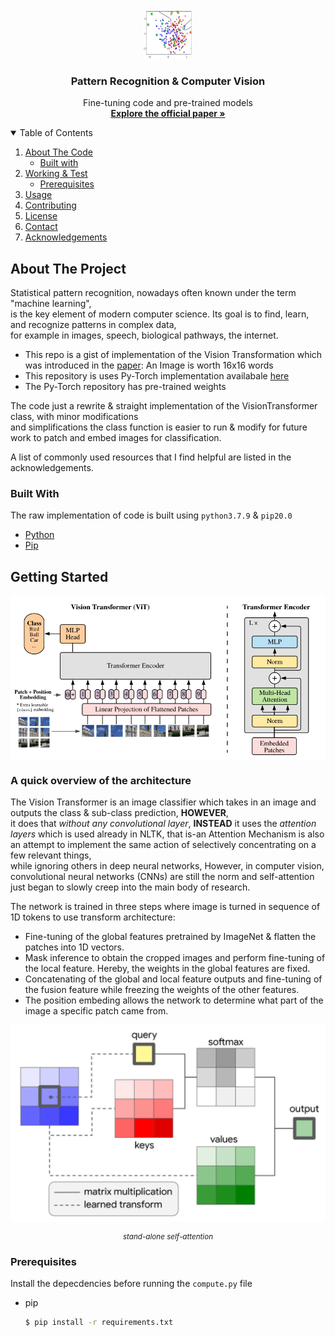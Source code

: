 <br />
<p align="center">
  <a href="#">
    <img src="images/StatisticalPatternRecognition.jpg" alt="Logo" width="80" height="80">
  </a>

  <h3 align="center">Pattern Recognition & Computer Vision</h3>
  <p align="center">
    Fine-tuning code and pre-trained models
    <br />
    <a href="https://arxiv.org/pdf/2010.11929.pdf"><strong>Explore the official paper »</strong></a>
  </p>
</p>



<!-- TABLE OF CONTENTS -->
<details open="open">
  <summary>Table of Contents</summary>
  <ol>
    <li>
      <a href="#about-the-project">About The Code</a>
      <ul>
        <li><a href="#built-with">Built with</a></li>
      </ul>
    </li>
    <li>
      <a href="#getting-started">Working & Test</a>
      <ul>
        <li><a href="#prerequisites">Prerequisites</a></li>
      </ul>
    </li>
    <li><a href="#usage">Usage</a></li>
    <li><a href="#contributing">Contributing</a></li>
    <li><a href="#license">License</a></li>
    <li><a href="#contact">Contact</a></li>
    <li><a href="#acknowledgements">Acknowledgements</a></li>
  </ol>
</details>



<!-- ABOUT THE PROJECT -->
## About The Project

Statistical pattern recognition, nowadays often known under the term "machine learning", <br />is the key element of modern computer science. Its goal is to find, learn, and recognize patterns in complex data, <br />for example in images, speech, biological pathways, the internet.

* This repo is a gist of implementation of the Vision Transformation which was introduced in the <a href="https://arxiv.org/pdf/2010.11929.pdf">paper</a>: An Image is worth 16x16 words
* This repository is uses Py-Torch implementation availabale <a href="https://github.com/rwightman/pytorch-image-models">here</a>
* The Py-Torch repository has pre-trained weights

The code just a rewrite & straight implementation of the VisionTransformer class, with minor modifications <br /> and simplifications the class function is easier to run & modify for future work to patch and embed images for classification.

A list of commonly used resources that I find helpful are listed in the acknowledgements.

### Built With

The raw implementation of code is built using `python3.7.9` & `pip20.0`
* [Python](https://www.python.org/downloads/release/python-379/)
* [Pip](https://pypi.org/project/pip/)


<!-- GETTING STARTED -->
## Getting Started
<div style="text-align:center"><img align="center" src="images/VT.jpg" alt="Logo"></div>


<h3>A quick overview of the architecture</h3>

<p>The Vision Transformer is an image classifier which takes in an image and outputs the class & sub-class prediction, <b>HOWEVER</b>, <br/>it does that <i>without any convolutional layer</i>, <b>INSTEAD</b> it uses the <i>attention layers</i> which is used already in NLTK, that is-an Attention Mechanism is also an attempt to implement the same action of selectively concentrating on a few relevant things, <br/> while ignoring others in deep neural networks, However, in computer vision, convolutional neural networks (CNNs) are still the norm and self-attention just began to slowly creep into the main body of research.</p>

The network is trained in three steps where image is turned in sequence of 1D tokens to use transform architecture:
* Fine-tuning of the global features pretrained by ImageNet & flatten the patches into 1D vectors.
* Mask inference to obtain the cropped images and perform fine-tuning of the local feature. Hereby, the weights in the global features are fixed.
* Concatenating of the global and local feature outputs and fine-tuning of the fusion feature while freezing the weights of the other features.
* The position embeding allows the network to determine what part of the image a specific patch came from.



<div style="text-align:center"><img align="center" src="images/attention.jpg" alt="logo">

<i><small>stand-alone self-attention</small></i></div>




### Prerequisites

Install the depecdencies before running the `compute.py` file
* pip
  ```sh
  $ pip install -r requirements.txt
  ```